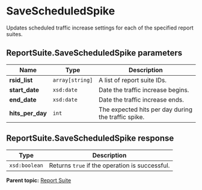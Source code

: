 # SaveScheduledSpike

Updates scheduled traffic increase settings for each of the specified report suites.

## ReportSuite.SaveScheduledSpike parameters

|Name|Type|Description|
|----|----|-----------|
|**rsid_list** |`array[string]` |A list of report suite IDs.|
|**start_date** |`xsd:date` |Date the traffic increase begins.|
|**end_date** |`xsd:date` |Date the traffic increase ends.|
|**hits_per_day** |`int` |The expected hits per day during the traffic spike.|

## ReportSuite.SaveScheduledSpike response

|Type|Description|
|----|-----------|
|`xsd:boolean` |Returns `true` if the operation is successful.|

**Parent topic:** [Report Suite](../../methods/report_suite/r_methods_reportsuite.md)


